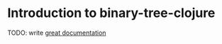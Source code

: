 # Introduction to binary-tree-clojure

TODO: write [great documentation](http://jacobian.org/writing/what-to-write/)
